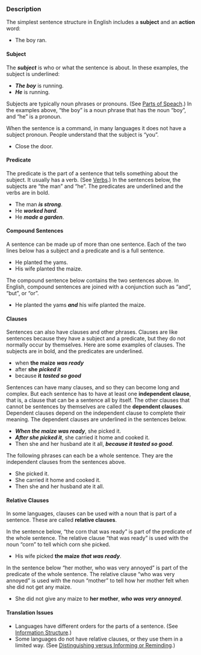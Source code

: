 


### Description

The simplest sentence structure in English includes a **subject** and an **action** word:

* The boy ran.

#### Subject

The ***subject*** is who or what the sentence is about. In these examples, the subject is underlined:

* ***The boy*** is running.
* ***He*** is running.

Subjects are typically noun phrases or pronouns. (See [Parts of Speach](../figs-partsofspeech/01.md).) In the examples above, “the boy” is a noun phrase that has the noun “boy”, and “he” is a pronoun.

When the sentence is a command, in many languages it does not have a subject pronoun. People understand that the subject is “you”.

* Close the door.

#### Predicate

The predicate is the part of a sentence that tells something about the subject. It usually has a verb. (See [Verbs](../figs-verbs/01.md).)  In the sentences below, the subjects are “the man” and “he”. The predicates are underlined and the verbs are in bold.

* The man *****is** strong***.
* He *****worked** hard***.
* He *****made** a garden***.


#### Compound Sentences

A sentence can be made up of more than one sentence. Each of the two lines below has a subject and a predicate and is a full sentence.

* He planted the yams.
* His wife planted the maize.

The compound sentence below contains the two sentences above. In English, compound sentences are joined with a conjunction such as “and”, “but”, or “or”.

* He planted the yams ***and*** his wife planted the maize.

#### Clauses

Sentences can also have clauses and other phrases. Clauses are like sentences because they have a subject and a predicate, but they do not normally occur by themselves. Here are some examples of clauses. The subjects are in bold, and the predicates are underlined.

* when **the maize** ***was ready*** 
* after **she** ***picked it*** 
* because **it** ***tasted so good*** 

Sentences can have many clauses, and so they can become long and complex. But each sentence has to have at least one **independent clause**, that is, a clause that can be a sentence all by itself. The other clauses that cannot be sentences by themselves are called the **dependent clauses**. Dependent clauses depend on the independent clause to complete their meaning. The dependent clauses are underlined in the sentences below.

* ***When the maize was ready***, she picked it.
* ***After she picked it***, she carried it home and cooked it.
* Then she and her husband ate it all, ***because it tasted so good***.

The following phrases can each be a whole sentence. They are the independent clauses from the sentences above.

* She picked it.
* She carried it home and cooked it.
* Then she and her husband ate it all.

#### Relative Clauses

In some languages, clauses can be used with a noun that is part of a sentence. These are called **relative clauses**.

In the sentence below, “the corn that was ready” is part of the predicate of the whole sentence. The relative clause “that was ready” is used with the noun “corn” to tell which corn she picked.

* His wife picked **the maize** ***that was ready***.

In the sentence below “her mother, who was very annoyed” is part of the predicate of the whole sentence. The relative clause “who was very annoyed” is used with the noun “mother” to tell how her mother felt when she did not get any maize.

* She did not give any maize to **her mother**, ***who was very annoyed***.


#### Translation Issues

* Languages have different orders for the parts of a sentence. (See [Information Structure](../figs-infostructure).)
* Some languages do not have relative clauses, or they use them in a limited way. (See [Distinguishing versus Informing or Reminding](../figs-distinguish/01.md).)

